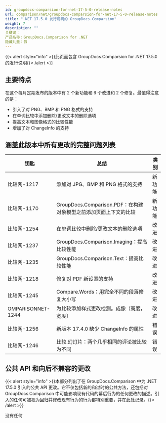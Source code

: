 ```yaml
---
id: groupdocs-comparsion-for-net-17-5-0-release-notes
url: comparison/net/groupdocs-comparsion-for-net-17-5-0-release-notes
title: ".NET 17.5.0 发行说明的 GroupDocs.Comparsion"
weight: 7
description: ""
关键词：
产品名称：GroupDocs.Comparison for .NET
隐藏儿童：假
---
```

{{< alert style="info" >}}此页面包含 GroupDocs.Comparsion for .NET 17.5.0 的发行说明{{< /alert >}}

## 主要特点

在这个每月定期发布的版本中有 2 个新功能和 6 个改进和 2 个修复。最值得注意的是：

* 引入了对 PNG、BMP 和 PNG 格式的支持
* 在单词比较中添加删除/更改文本的删除选项
* 提高文本和图像格式的比较性能
* 增加了对 ChangeInfo 的支持

## 涵盖此版本中所有更改的完整问题列表

|钥匙 |总结 |类别 |
| --- | --- | --- |
|比较网-1217 |添加对 JPG、BMP 和 PNG 格式的支持 |新功能 |
|比较网-1170 | GroupDocs.Comparison.PDF：在构建对象模型之前添加页面上下文的比较|新功能 |
|比较网-1254 |在单词比较中删除/更改文本的删除选项 |改进 |
|比较网-1237 | GroupDocs.Comparison.Imaging：提高比较性能 |改进 |
|比较网-1235 | GroupDocs.Comparison.Text：提高比较性能 |改进 |
|比较网-1218 |修复对 PDF 新设置的支持 |改进 |
|比较网-1245 | Compare.Words：用完全不同的段落修复大小写 |改进 |
| OMPARISONNET-1244 |为比较添加样式更改检测。成像（高度，宽度）|改进 |
|比较网-1256 |新版本 17.4.0 缺少 ChangeInfo 的属性 |错误 |
|比较网-1246 |比较.幻灯片：两个几乎相同的评论被比较为不同 |错误 |

## 公共 API 和向后不兼容的更改

{{< alert style="info" >}}本部分列出了在 GroupDocs.Comparison 中为 .NET 17.5.0 引入的公共 API 更改。它不仅包括新的和过时的公共方法，还包括对 GroupDocs.Comparison 中可能影响现有代码的幕后行为的任何更改的描述。引入的任何可被视为回归并修改现有行为的行为都特别重要，并在此处记录。{{< /alert >}}

没有任何

